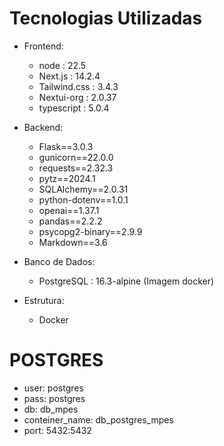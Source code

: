 

# Tecnologias Utilizadas
   - Frontend:
      - node : 22.5
      - Next.js : 14.2.4
      - Tailwind.css : 3.4.3
      - Nextui-org : 2.0.37
      - typescript : 5.0.4

   - Backend:
      - Flask==3.0.3
      - gunicorn==22.0.0
      - requests==2.32.3
      - pytz==2024.1
      - SQLAlchemy==2.0.31
      - python-dotenv==1.0.1
      - openai==1.37.1
      - pandas==2.2.2
      - psycopg2-binary==2.9.9
      - Markdown==3.6


   - Banco de Dados:
      - PostgreSQL : 16.3-alpine (Imagem docker)

   - Estrutura:
      - Docker


# POSTGRES
   - user: postgres
   - pass: postgres
   - db: db_mpes
   - conteiner_name: db_postgres_mpes
   - port: 5432:5432

   

